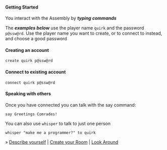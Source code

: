 #### Getting Started
You interact with the Assembly by ***typing commands***

The ***examples below*** use the player name `quirk` and the password
`p@ssw@rd`. Use the player name you want to create, or to connect to instead,
and choose a good password

#### Creating an account
```
create quirk p@ssw@rd
```

#### Connect to existing account
```
connect quirk p@ssw@rd
```

#### Speaking with others
Once you have connected you can talk with the say command:
```
say Greetings Comrades!
```

You can also use `whisper` to talk to just one person

```
whisper "make me a programmer?" to quirk
```

&raquo; [Describe yourself](#describe) | [Create your Room](#createroom) | [Look Around](#lookaround)
